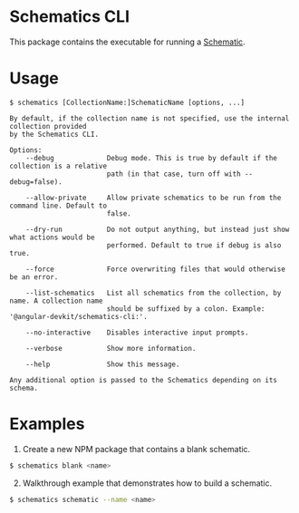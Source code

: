 # Schematics CLI

This package contains the executable for running a [Schematic](/packages/angular_devkit/schematics/README.md).

# Usage

```
$ schematics [CollectionName:]SchematicName [options, ...]

By default, if the collection name is not specified, use the internal collection provided
by the Schematics CLI.

Options:
    --debug             Debug mode. This is true by default if the collection is a relative
                        path (in that case, turn off with --debug=false).

    --allow-private     Allow private schematics to be run from the command line. Default to
                        false.

    --dry-run           Do not output anything, but instead just show what actions would be
                        performed. Default to true if debug is also true.

    --force             Force overwriting files that would otherwise be an error.

    --list-schematics   List all schematics from the collection, by name. A collection name
                        should be suffixed by a colon. Example: '@angular-devkit/schematics-cli:'.

    --no-interactive    Disables interactive input prompts.

    --verbose           Show more information.

    --help              Show this message.

Any additional option is passed to the Schematics depending on its schema.
```

# Examples

1. Create a new NPM package that contains a blank schematic.

```sh
$ schematics blank <name>
```

2. Walkthrough example that demonstrates how to build a schematic.

```sh
$ schematics schematic --name <name>
```
